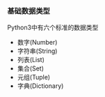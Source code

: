 ### 基础数据类型

Python3中有六个标准的数据类型
- 数字(Number)
- 字符串(String)
- 列表(List)
- 集合(Set)
- 元组(Tuple)
- 字典(Dictionary)

